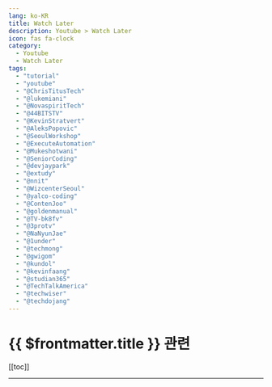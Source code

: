 ```yaml
---
lang: ko-KR
title: Watch Later
description: Youtube > Watch Later
icon: fas fa-clock
category:
  - Youtube
  - Watch Later
tags:
  - "tutorial"
  - "youtube"
  - "@ChrisTitusTech"
  - "@lukemiani"
  - "@NovaspiritTech"
  - "@44BITSTV"
  - "@KevinStratvert"
  - "@AleksPopovic"
  - "@SeoulWorkshop"
  - "@ExecuteAutomation"
  - "@Mukeshotwani"
  - "@SeniorCoding"
  - "@devjaypark"
  - "@extudy"
  - "@nnit"
  - "@WizcenterSeoul"
  - "@yalco-coding"
  - "@ContenJoo"
  - "@goldenmanual"
  - "@TV-bk8fv"
  - "@3protv"
  - "@NaNyunJae"
  - "@1under"
  - "@techmong"
  - "@gwigom"
  - "@kundol"
  - "@kevinfaang"
  - "@studian365"
  - "@TechTalkAmerica"
  - "@techwiser"
  - "@techdojang"
---
```


# {{ $frontmatter.title }} 관련

[[toc]]

---

<MyYouTubeItems jsonName="yu-ChrisTitusTech" /><!-- Chris Titus Tech -->
<MyYouTubeItems jsonName="yu-snazzy"/><!-- Snazzy Labs -->
<MyYouTubeItems jsonName="yu-KevinStratvert" /><!-- Kevin Stratvert -->
<MyYouTubeItems jsonName="yu-AleksPopovic" /><!-- Aleks Popovic -->
<MyYouTubeItems jsonName="yu-SeoulWorkshop" /><!-- Seoul Workshop -->
<MyYouTubeItems jsonName="yu-ExecuteAutomation" /><!-- Execute Automation -->
<MyYouTubeItems jsonName="yu-Mukeshotwani" /><!-- Mukesh otwani -->
<MyYouTubeItems jsonName="yu-SeniorCoding" /><!-- @시코 - 시니어코딩 -->
<MyYouTubeItems jsonName="yu-채널박재호" /><!-- 박재호 -->
<MyYouTubeItems jsonName="yu-extudy" /><!-- 두목넷 익스터디 -->
<MyYouTubeItems jsonName="yu-nnit" /><!-- 누나IT -->
<MyYouTubeItems jsonName="yu-WizcenterSeoul" /><!-- SEOUL G-캠프 -->
<MyYouTubeItems jsonName="yu-yalco-coding" /><!-- 얄팍한 코딩사전 -->
<MyYouTubeItems jsonName="yu-ContenJoo" /><!-- 콘텐주 -->
<MyYouTubeItems jsonName="yu-TV-bk8fv" /><!-- 김노무사 -->
<MyYouTubeItems jsonName="yu-NaNyunJae" /><!-- 남중구의 IT강의 -->
<MyYouTubeItems jsonName="yu-techmong" /><!-- 테크몽 Techmong -->
<MyYouTubeItems jsonName="yu-kundol" /><!-- 큰돌의터전 -->
<MyYouTubeItems jsonName="yu-kevinfaang" /><!-- Kevin Fang -->
<MyYouTubeItems jsonName="yu-TechTalkAmerica" /><!-- Tech Talk America -->
<MyYouTubeItems jsonName="yu-techwiser" /><!-- TechWiser -->
<MyYouTubeItems jsonName="yu-techdojang" /><!-- 테크도장 -->
<MyYouTubeItems jsonName="yu-googyosoo" /><!-- 구교수 TV -->
<MyYouTubeItems jsonName="yu-thefrankring" /><!-- Frank Ring -->
<MyYouTubeItems jsonName="yu-sunprobricks" /><!-- SunPro Bricks -->
<MyYouTubeItems jsonName="yu-googlekorea" /><!-- Google Korea -->

<TagLinks />

[yu-linkedinlearning]: https://www.youtube.com/@linkedinlearning
[yu-windowandroid]: https://www.youtube.com/@windowandroid
[yu-rj-code-advance-en]: https://www.youtube.com/@RJCodeAdvanceEN
[yu-user-fp8lc6ju1n]: https://www.youtube.com/@user-fp8lc6ju1n
[yu-dev_jeongdaeri]: https://www.youtube.com/@dev_jeongdaeri
[yu-tadaspetra]: https://www.youtube.com/@tadaspetra
[yu-selfhosted]: https://www.youtube.com/@selfhosted
[yu-gorandev]: https://www.youtube.com/@gorandev
[yu-build-apps-w-paulo]: https://www.youtube.com/@BuildAppsWithPaulo
[yu-seefromfar143]: https://www.youtube.com/@seefromfar143
[yu-soja0524]: https://www.youtube.com/@soja0524
[yu-codingwithusman7]: https://www.youtube.com/@codingwithusman7
[yu-user-nq5st4fy5n]: https://www.youtube.com/@user-nq5st4fy5n
[yu-alexandrugutan7587]: https://www.youtube.com/@alexandrugutan7587
[yu-wizcenter-seoul]: https://www.youtube.com/@WizcenterSeoul
[yu-na-nyun-jae]: https://www.youtube.com/@NaNyunJae
[yu-code-w-steve]: https://www.youtube.com/@CodeWithSteve
[yu-boston-react]: https://www.youtube.com/@bostonreact9402
[yu-user-nf9gd7uz9s]: https://www.youtube.com/@user-nf9gd7uz9s
[yu-kossiecoder]: https://www.youtube.com/@kossiecoder
[yu-feconfkorea]: https://www.youtube.com/@feconfkorea
[yu-hallden]: https://www.youtube.com/@Hallden_
[yu-kossiecoder]: https://www.youtube.com/@kossiecoder
[yu-freddingo33]: https://www.youtube.com/@freddingo33
[yu-user-uv5hp3lh4k]: https://www.youtube.com/@user-uv5hp3lh4ks
[yu-devopskorea4426]: https://www.youtube.com/@devopskorea4426
[yu-theswiftdevelopers1301]: https://www.youtube.com/@theswiftdevelopers1301
[yu-gergoooooooooooooooo]: https://www.youtube.com/@gergoooooooooooooooo
[yu-learncodeacademy]: https://www.youtube.com/@learncodeacademy
[yu-user-wo1ft8xx3y]: https://www.youtube.com/@user-wo1ft8xx3y
[yu-learnby-bhanu]: https://www.youtube.com/@learnbybhanu
[yu-edvin-syse]: https://www.youtube.com/@MrEdvinsyse
[yu-antoniolg28]: https://www.youtube.com/@antoniolg28
[yu-user-fm4nl5vr1v]: https://www.youtube.com/@user-fm4nl5vr1v
[yu-user-jb1yn4ve5p]: https://www.youtube.com/@user-jb1yn4ve5p
[yu-cat-technology]: https://www.youtube.com/@Renewedcart
[yu-gis-donwell]: https://www.youtube.com/@GISdonwell
[yu-user-mq5ph1ct8y]: https://www.youtube.com/@user-mq5ph1ct8y
[yu-priyatalkstech6534]: https://www.youtube.com/@priyatalkstech6534
[yu-coder-journey]: https://www.youtube.com/@Coderjourney
[yu-user-ls2vk8ic9v]: https://www.youtube.com/@user-ls2vk8ic9v
[yu-nathaniel-jordon]: https://www.youtube.com/@NathanielJordon
